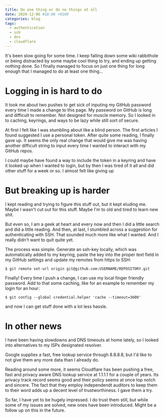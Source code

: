 ```yaml
---
title: Do one thing or do no things at all
date: 2020-12-06 #18:06 +0100
categories: blog
tags:
  - authentication
  - ssh
  - dns
  - cloudflare
---
```


It's been slow going for some time. I keep falling down some wiki rabbithole or being distracted by some maybe cool thing to try, and ending up getting nothing done. So I finally managed to focus on just one thing for long enough that I managed to do at least one thing...

<!--more-->

# Logging in is hard to do

It took me about two pushes to get sick of inputing my GitHub password every time I made a change to this page. My password on GitHub is long and difficult to remember. Not designed for muscle memory. So I looked in to caching, keyrings, and ways to be lazy while still sort of secure.

At first I felt like I was stumbling about like a blind person. The first articles I found suggested I use a personal token. After quite some reading, I finally gave up. It seems the only real change that would give me was having another difficult string to input every time I wanted to interact with my GitHub repos.

I could maybe have found a way to include the token in a keyring and have it looked up when I wanted to login, but by then I was tired of it all and did other stuff for a week or so. I almost felt like giving up

# But breaking up is harder

I kept reading and trying to figure this stuff out, but it kept eluding me. Maybe I wasn't cut out for this stuff. Maybe I'm to old and tired to learn new shit.

But even so, I am a geek at heart and every now and then I did a little search and did a little reading. And then, at last, I stumbled across a suggestion for authenticating with SSH. That sounded much more like what I wanted. And I really didn't want to quit quite yet.

The process was simple. Generate an ssh-key locally, which was automatically added to my keyring, paste the key into the proper text field in my GitHub settings and update my remotes from https to SSH:

    $ git remote set-url origin git@github.com:USERNAME/REPOSITORY.git

Finally! Every time I push a change, I can use my local finger friendly password. Add to that some caching, like for an example to remember my login for an hour:

    $ git config --global credential.helper 'cache --timeout=3600'

and now I can get stuff done with a lot less hassle.

# In other news

I have been having slowdowns and DNS timeouts at home lately, so I looked into alternatives to my ISPs designated resolver.

Google supplies a fast, free lookup service through 8.8.8.8, but I'd like to not give them any more data than I already do.

Reading around some more, it seems Cloudflare has been pushing a free, fast and privacy aware DNS lookup service at 1.1.1.1 for a couple of years. Its privacy track record seems good and their policy seems at once top notch and sincere. The fact that they employ independendt auditors to keep them to their word adds up a decent level of trustworthiness. I gave them a try.

So far, I have yet to be hugely impressed. I do trust them still, but while some of my issues are solved, new ones have been introduced. Might be a follow up on this in the future.
